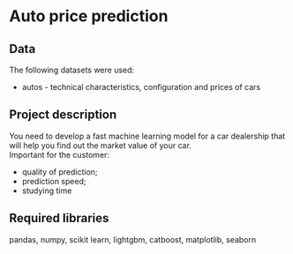 # Auto price prediction
## Data
The following datasets were used:

* autos - technical characteristics, configuration and prices of cars

## Project description
You need to develop a fast machine learning model for a car dealership that will help you find out the market value of your car. <br>
Important for the customer:
* quality of prediction;
* prediction speed;
*	studying time

## Required libraries
pandas, numpy, scikit learn, lightgbm, catboost, matplotlib, seaborn 
